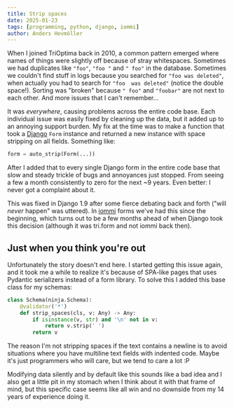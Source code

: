 ```yaml
---
title: Strip spaces
date: 2025-01-23
tags: [programming, python, django, iommi]
author: Anders Hovmöller
---
```


<style>
.language-plaintext {
    white-space: pre;
}
</style>

When I joined TriOptima back in 2010, a common pattern emerged where names of things were slightly off because of stray whitespaces. Sometimes we had duplicates like `"foo"`, `"foo "` and `" foo"` in the database. Sometimes we couldn't find stuff in logs because you searched for `"foo was deleted"`, when actually you had to search for `"foo  was deleted"` (notice the double space!). Sorting was "broken" because `" foo"` and `"foobar"` are not next to each other. And more issues that I can't remember...

It was *everywhere*, causing problems across the entire code base. Each individual issue was easily fixed by cleaning up the data, but it added up to an annoying support burden. My fix at the time was to make a function that took a [Django](https://djangoproject.com) `Form` instance and returned a new instance with space stripping on all fields. Something like:

```py
form = auto_strip(Form(...))
```

After I added that to every single Django form in the entire code base that slow and steady trickle of bugs and annoyances just stopped. From seeing a few a month consistently to zero for the next ~9 years. Even better: I never got a complaint about it.

This was fixed in Django 1.9 after some fierce debating back and forth ("will *never* happen" was uttered). In [iommi](ttps://docs.iommi.rocks/) forms we've had this since the beginning, which turns out to be a few months ahead of when Django took this decision (although it was tri.form and not iommi back then).


## Just when you think you're out

Unfortunately the story doesn't end here. I started getting this issue again, and it took me a while to realize it's because of SPA-like pages that uses Pydantic serializers instead of a form library. To solve this I added this base class for my schemas:

```py
class Schema(ninja.Schema):
    @validator('*')
    def strip_spaces(cls, v: Any) -> Any:
        if isinstance(v, str) and '\n' not in v:
            return v.strip(' ')
        return v
```

The reason I'm not stripping spaces if the text contains a newline is to avoid situations where you have multiline text fields with indented code. Maybe it's just programmers who will care, but we tend to care a lot :P

Modifying data silently and by default like this sounds like a bad idea and I also get a little pit in my stomach when I think about it with that frame of mind, but this specific case seems like all win and no downside from my 14 years of experience doing it.
